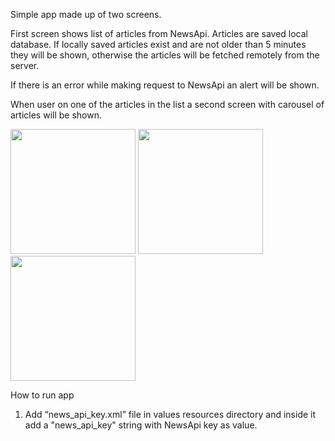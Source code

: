 Simple app made up of two screens.

First screen shows list of articles from NewsApi. Articles are saved local database. If locally saved articles exist and are not older than 5 minutes they will be shown, otherwise the articles will be fetched remotely from the server.

If there is an error while making request to NewsApi an alert will be shown.

When user on one of the articles in the list a second screen with carousel of articles will be shown.

<div float="left">
  <img src="https://github.com/amirjanus/assets/blob/master/news-reader-kt-mvp/Screenshot_1593775155.png" width="200" />
  <img src="https://github.com/amirjanus/assets/blob/master/news-reader-kt-mvp/Screenshot_1593775338.png" width="200" />
  <img src="https://github.com/amirjanus/assets/blob/master/news-reader-kt-mvp/Screenshot_1593775198.png" width="200" />
</div>

How to run app

1. Add “news_api_key.xml” file in values resources directory and inside it add a "news_api_key" string with NewsApi key as value.
